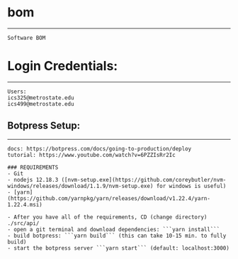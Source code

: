 # bom
------
    Software BOM

# Login Credentials:
------
    Users:
    ics325@metrostate.edu
    ics499@metrostate.edu

## Botpress Setup:
------
    docs: https://botpress.com/docs/going-to-production/deploy
    tutorial: https://www.youtube.com/watch?v=6PZZIsRr2Ic

    ### REQUIREMENTS
    - Git
    - nodejs 12.18.3 ([nvm-setup.exe](https://github.com/coreybutler/nvm-windows/releases/download/1.1.9/nvm-setup.exe) for windows is useful)
    - [yarn](https://github.com/yarnpkg/yarn/releases/download/v1.22.4/yarn-1.22.4.msi)

    - After you have all of the requirements, CD (change directory) ./src/api/
    - open a git terminal and download dependencies: ```yarn install```
    - build botpress: ```yarn build``` (this can take 10-15 min. to fully build)
    - start the botpress server ```yarn start``` (default: localhost:3000)
